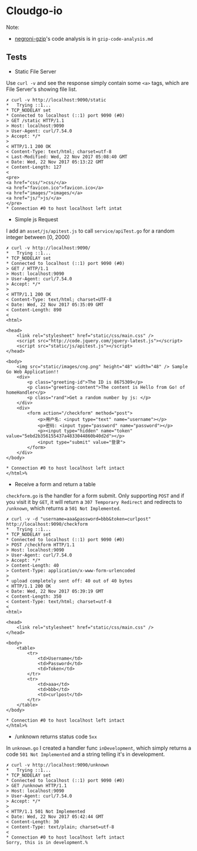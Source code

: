 # Cloudgo-io

Note:

- [negroni-gzip](https://github.com/phyber/negroni-gzip)'s code analysis is in `gzip-code-analysis.md`

## Tests

- Static File Server

Use `curl -v` and see the response simply contain some `<a>` tags, which are File Server's showing file list.

```stdio
✗ curl -v http://localhost:9090/static
*   Trying ::1...
* TCP_NODELAY set
* Connected to localhost (::1) port 9090 (#0)
> GET /static HTTP/1.1
> Host: localhost:9090
> User-Agent: curl/7.54.0
> Accept: */*
>
< HTTP/1.1 200 OK
< Content-Type: text/html; charset=utf-8
< Last-Modified: Wed, 22 Nov 2017 05:08:40 GMT
< Date: Wed, 22 Nov 2017 05:13:22 GMT
< Content-Length: 127
<
<pre>
<a href="css/">css/</a>
<a href="favicon.ico">favicon.ico</a>
<a href="images/">images/</a>
<a href="js/">js/</a>
</pre>
* Connection #0 to host localhost left intat
```

- Simple js Request

I add an `asset/js/apitest.js` to call `service/apiTest.go` for a random integer between [0, 2000)

```out
✗ curl -v http://localhost:9090/
*   Trying ::1...
* TCP_NODELAY set
* Connected to localhost (::1) port 9090 (#0)
> GET / HTTP/1.1
> Host: localhost:9090
> User-Agent: curl/7.54.0
> Accept: */*
>
< HTTP/1.1 200 OK
< Content-Type: text/html; charset=UTF-8
< Date: Wed, 22 Nov 2017 05:35:09 GMT
< Content-Length: 890
<
<html>

<head>
    <link rel="stylesheet" href="static/css/main.css" />
    <script src="http://code.jquery.com/jquery-latest.js"></script>
    <script src="static/js/apitest.js"></script>
</head>

<body>
    <img src="static/images/cng.png" height="48" width="48" /> Sample Go Web Application!!
    <div>
        <p class="greeting-id">The ID is 8675309</p>
        <p class="greeting-content">The content is Hello from Go! of homeHandler</p>
        <p class="rand">Get a random number by js: </p>
    </div>
    <div>
        <form action="/checkform" method="post">
            <p>用户名: <input type="text" name="username"></p>
            <p>密码: <input type="password" name="password"></p>
            <p><input type="hidden" name="token" value="5ebd2b356155437a4833044860b40d2d"></p>
            <input type="submit" value="登录">
        </form>
    </div>
</body>

* Connection #0 to host localhost left intact
</html>%
```

- Receive a form and return a table

`checkform.go` is the handler for a form submit. Only supporting `POST` and if you visit it by `GET`, it will return a `307 Temporary Redirect` and redirects to `/unknown`, which returns a `501 Not Implemented`.

```out
✗ curl -v -d "username=aaa&password=bbb&token=curlpost" http://localhost:9090/checkform
*   Trying ::1...
* TCP_NODELAY set
* Connected to localhost (::1) port 9090 (#0)
> POST /checkform HTTP/1.1
> Host: localhost:9090
> User-Agent: curl/7.54.0
> Accept: */*
> Content-Length: 40
> Content-Type: application/x-www-form-urlencoded
>
* upload completely sent off: 40 out of 40 bytes
< HTTP/1.1 200 OK
< Date: Wed, 22 Nov 2017 05:39:19 GMT
< Content-Length: 350
< Content-Type: text/html; charset=utf-8
<
<html>

<head>
    <link rel="stylesheet" href="static/css/main.css" />
</head>

<body>
    <table>
        <tr>
            <td>Username</td>
            <td>Password</td>
            <td>Token</td>
        </tr>
        <tr>
            <td>aaa</td>
            <td>bbb</td>
            <td>curlpost</td>
        </tr>
    </table>
</body>

* Connection #0 to host localhost left intact
</html>%
```

- /unknown returns status code `5xx`

In `unknown.go` I created a handler func `inDevelopment`, which simply returns a code `501 Not Implemented` and a string telling it's in development.

```out
✗ curl -v http://localhost:9090/unknown
*   Trying ::1...
* TCP_NODELAY set
* Connected to localhost (::1) port 9090 (#0)
> GET /unknown HTTP/1.1
> Host: localhost:9090
> User-Agent: curl/7.54.0
> Accept: */*
>
< HTTP/1.1 501 Not Implemented
< Date: Wed, 22 Nov 2017 05:42:44 GMT
< Content-Length: 30
< Content-Type: text/plain; charset=utf-8
<
* Connection #0 to host localhost left intact
Sorry, this is in development.%
```